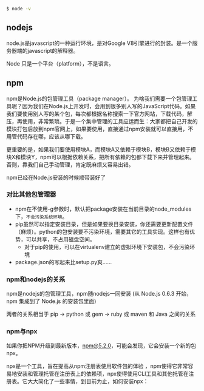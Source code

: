 

```sh
$ node -v
```


## nodejs

node.js是javascript的一种运行环境，是对Google V8引擎进行的封装。是一个服务器端的javascript的解释器。


Node 只是一个平台（platform），不是语言。



## npm

npm是Node.js的包管理工具（package manager）。
为啥我们需要一个包管理工具呢？因为我们在Node.js上开发时，会用到很多别人写的JavaScript代码。如果我们要使用别人写的某个包，每次都根据名称搜索一下官方网站，下载代码，解压，再使用，非常繁琐。于是一个集中管理的工具应运而生：大家都把自己开发的模块打包后放到npm官网上，如果要使用，直接通过npm安装就可以直接用，不用管代码存在哪，应该从哪下载。

更重要的是，如果我们要使用模块A，而模块A又依赖于模块B，模块B又依赖于模块X和模块Y，npm可以根据依赖关系，把所有依赖的包都下载下来并管理起来。否则，靠我们自己手动管理，肯定既麻烦又容易出错。


npm已经在Node.js安装的时候顺带装好了

### 对比其他包管理器

- npm在不使用-g参数时，默认把package安装在当前目录的node_modules下，`不会污染系统环境`。
- pip虽然可以指定安装目录，但是如果要换目录安装，你还需要更新配置文件（麻烦）。python的包安装要不污染环境，需要其它的工具实现。这样也有优势，可以共享，不占用磁盘空间。
  - 对于pip的使用，可以在virtualenv建立的虚拟环境下安装包，不会污染环境
- package.json的写起来比setup.py爽……

### npm和nodejs的关系
npm是nodejs的包管理工具，npm随nodejs一同安装 (从 Node.js 0.6.3 开始，npm 集成到了 Node.js 的安装包里面)

两者的关系相当于 pip -> python 或 gem -> ruby 或
maven 和 Java 之间的关系

### npm与npx

如果你把NPM升级到最新版本，npm@5.2.0，可能会发现，它会安装一个新的包npx。

npx是一个工具，旨在提高从npm注册表使用软件包的体验 ，npm使得它非常容易地安装和管理托管在注册表上的依赖项，npx使得使用CLI工具和其他托管在注册表。它大大简化了一些事情，到目前为止，如何安装npx：

